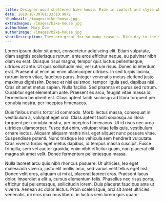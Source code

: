 ```yaml
---
title: Designer wood sheltered bike house. Ride in comfort and style while saving the environment!
date: 2018-10-30T01:33:10.907Z
thumbnail: /images/bike-house.jpg
extraImages: /images/bike-house.jpg
authorName: Mary Doe
authorImage: /images/bike-house.jpg
shortDescription: They are great for so many reasons. Ride dry in the rain and stay warm in the cold.
---
```


Lorem ipsum dolor sit amet, consectetur adipiscing elit. Etiam vulputate, diam sagittis scelerisque rutrum, ante eros efficitur neque, eu pulvinar nibh diam eu erat. Quisque risus magna, tempor quis luctus pellentesque, ultrices at ante. Ut quis sollicitudin nisi, vel rutrum risus. Donec id interdum erat. Praesent ut enim ac enim ullamcorper ultrices. In sed turpis lacinia, rutrum lorem vitae, faucibus purus. Integer venenatis metus eleifend justo maximus dignissim. Donec et nisi euismod, tempor ligula sed, dapibus nisl. Cras sit amet metus sapien. Nulla facilisi. Sed pharetra et purus sed rutrum. Curabitur eget elementum ante. Praesent ex arcu, feugiat vitae massa id, fermentum hendrerit est. Class aptent taciti sociosqu ad litora torquent per conubia nostra, per inceptos himenaeos.

Duis finibus mollis tortor id commodo. Morbi lectus massa, consequat in vestibulum a, volutpat eget orci. Class aptent taciti sociosqu ad litora torquent per conubia nostra, per inceptos himenaeos. Ut id risus nec urna ultricies ullamcorper. Fusce dui enim, volutpat vitae felis quis, vestibulum ornare lectus. Aliquam aliquam mattis nisl, eget aliquet nunc posuere vitae. Suspendisse potenti. Nunc tristique leo vehicula sem hendrerit vulputate. Cras viverra turpis eget metus dapibus, id tempus massa suscipit. Fusce fringilla, sem vel auctor gravida, enim nibh efficitur quam, non placerat elit magna sit amet velit. Donec fermentum pellentesque massa.

Nulla laoreet arcu quis nibh rhoncus posuere. Ut ultricies, leo eget malesuada viverra, justo elit mollis arcu, sed varius velit tellus eget nisl. Donec velit eros, aliquam ut mi at, placerat laoreet eros. Praesent lacus dolor, imperdiet a elit a, cursus elementum felis. Phasellus nec risus porta, efficitur dui pellentesque, sollicitudin lorem. Duis placerat faucibus ante ut viverra. Aenean ac dolor lectus. Proin scelerisque, orci sit amet ultricies venenatis, mi eros maximus libero, in luctus sem lorem quis quam.
